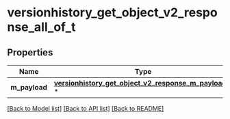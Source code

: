 # versionhistory_get_object_v2_response_all_of_t

## Properties
Name | Type | Description | Notes
------------ | ------------- | ------------- | -------------
**m_payload** | [**versionhistory_get_object_v2_response_m_payload_t**](versionhistory_get_object_v2_response_m_payload.md) \* |  | 

[[Back to Model list]](../README.md#documentation-for-models) [[Back to API list]](../README.md#documentation-for-api-endpoints) [[Back to README]](../README.md)


